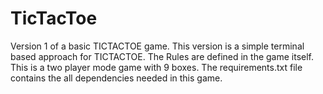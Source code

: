 # TicTacToe
Version 1 of a basic TICTACTOE game. This version is a simple terminal based approach for TICTACTOE. The Rules are defined in the game itself. This is a two player mode game with 9 boxes. The requirements.txt file contains the all dependencies needed in this game.